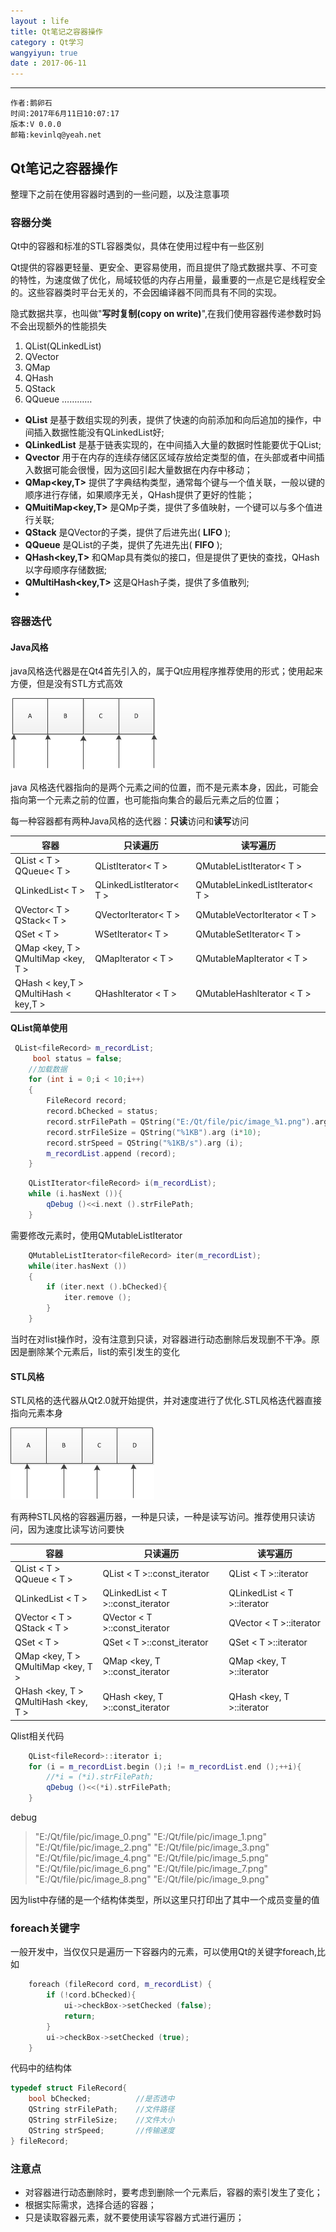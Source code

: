 ```yaml
---
layout : life
title: Qt笔记之容器操作
category : Qt学习
wangyiyun: true
date : 2017-06-11
---
```


******

    作者:鹅卵石
    时间:2017年6月11日10:07:17
    版本:V 0.0.0
    邮箱:kevinlq@yeah.net

<!-- more -->

## Qt笔记之容器操作
整理下之前在使用容器时遇到的一些问题，以及注意事项

### 容器分类
Qt中的容器和标准的STL容器类似，具体在使用过程中有一些区别

Qt提供的容器更轻量、更安全、更容易使用，而且提供了隐式数据共享、不可变的特性，为速度做了优化，局域较低的内存占用量，最重要的一点是它是线程安全的。这些容器类时平台无关的，不会因编译器不同而具有不同的实现。

隐式数据共享，也叫做"**写时复制(copy on write)**",在我们使用容器传递参数时妈不会出现额外的性能损失



1. QList(QLinkedList)
2. QVector
3. QMap
4. QHash
5. QStack
6. QQueue
…………

* **QList<T>**  是基于数组实现的列表，提供了快速的向前添加和向后追加的操作，中间插入数据性能没有QLinkedList好;
* **QLinkedList<T>** 是基于链表实现的，在中间插入大量的数据时性能要优于QList;
* **Qvector** 用于在内存的连续存储区区域存放给定类型的值，在头部或者中间插入数据可能会很慢，因为这回引起大量数据在内存中移动；
* **QMap<key,T>** 提供了字典结构类型，通常每个键与一个值关联，一般以键的顺序进行存储，如果顺序无关，QHash提供了更好的性能；
* **QMuitiMap<key,T>** 是QMp子类，提供了多值映射，一个键可以与多个值进行关联;
* **QStack<T>** 是QVector的子类，提供了后进先出( **LIFO** );
* **QQueue<T>** 是QList的子类，提供了先进先出( **FIFO** );
* **QHash<key,T>** 和QMap具有类似的接口，但是提供了更快的查找，QHash以字母顺序存储数据;
* **QMultiHash<key,T>** 这是QHash子类，提供了多值散列;
* 


### 容器迭代

#### Java风格

java风格迭代器是在Qt4首先引入的，属于Qt应用程序推荐使用的形式；使用起来方便，但是没有STL方式高效

![java风格迭代器](/res/img/blog/Qt学习/container_java.png)

java 风格迭代器指向的是两个元素之间的位置，而不是元素本身，因此，可能会指向第一个元素之前的位置，也可能指向集合的最后元素之后的位置；

每一种容器都有两种Java风格的迭代器：**只读**访问和**读写**访问

|容器 | 只读遍历 | 读写遍历|
|---|---|---|
|QList  &lt; T &gt; <br>QQueue&lt; T &gt; |QListIterator&lt; T &gt; | QMutableListIterator&lt; T &gt; |
|QLinkedList&lt; T &gt;|QLinkedListIterator&lt; T &gt;|QMutableLinkedListIterator&lt; T &gt;|
QVector&lt; T &gt;<br>QStack&lt; T &gt; |QVectorIterator&lt; T &gt; |QMutableVectorIterator &lt; T &gt;|
|QSet &lt; T &gt; |WSetIterator&lt; T &gt; |QMutableSetIterator&lt; T &gt;|
|QMap &lt;key, T &gt;<br>QMultiMap &lt;key, T &gt; |QMapIterator &lt; T &gt;| QMutableMapIterator &lt; T &gt;|
|QHash &lt; key,T &gt;<br> QMultiHash &lt; key,T &gt; |QHashIterator &lt; T &gt;| QMutableHashIterator &lt; T &gt;|

**QList简单使用**
```C++
 QList<fileRecord> m_recordList;
     bool status = false;
    //加载数据
    for (int i = 0;i < 10;i++)
    {
        FileRecord record;
        record.bChecked = status;
        record.strFilePath = QString("E:/Qt/file/pic/image_%1.png").arg(i);
        record.strFileSize = QString("%1KB").arg (i*10);
        record.strSpeed = QString("%1KB/s").arg (i);
        m_recordList.append (record);
    }
```

```C++
    QListIterator<fileRecord> i(m_recordList);
    while (i.hasNext ()){
        qDebug ()<<i.next ().strFilePath;
    }
```

需要修改元素时，使用QMutableListIterator
```C++
    QMutableListIterator<fileRecord> iter(m_recordList);
    while(iter.hasNext ())
    {
        if (iter.next ().bChecked){
            iter.remove ();
        }
    }
```
当时在对list操作时，没有注意到只读，对容器进行动态删除后发现删不干净。原因是删除某个元素后，list的索引发生的变化

#### STL风格

STL风格的迭代器从Qt2.0就开始提供，并对速度进行了优化.STL风格迭代器直接指向元素本身

![STL风格迭代器](/res/img/blog/Qt学习/container_stl.png)


有两种STL风格的容器遍历器，一种是只读，一种是读写访问。推荐使用只读访问，因为速度比读写访问要快

|容器 | 只读遍历 | 读写遍历|
|---|---|---|
|QList &lt; T &gt;<br>QQueue &lt; T &gt;|QList &lt; T &gt;::const_iterator |QList &lt; T &gt;::iterator |
|QLinkedList &lt; T &gt; |QLinkedList &lt; T &gt;::const_iterator |QLinkedList &lt; T &gt;::iterator |
|QVector &lt; T &gt;<br>QStack &lt; T &gt; |QVector &lt; T &gt;::const_iterator |QVector &lt; T &gt;::iterator|
|QSet &lt; T &gt; |QSet &lt; T &gt;::const_iterator |QSet &lt; T &gt;::iterator |
|QMap &lt;key, T &gt;<br>QMultiMap &lt;key, T &gt;|QMap &lt;key, T &gt;::const_iterator |QMap &lt;key, T &gt;::iterator|
|QHash &lt;key, T &gt;<br>QMultiHash &lt;key, T &gt; | QHash &lt;key, T &gt;::const_iterator |QHash &lt;key, T &gt;::iterator|

Qlist相关代码
```C++
    QList<fileRecord>::iterator i;
    for (i = m_recordList.begin ();i != m_recordList.end ();++i){
        //*i = (*i).strFilePath;
        qDebug ()<<(*i).strFilePath;
    }
```

debug

>"E:/Qt/file/pic/image_0.png" 
"E:/Qt/file/pic/image_1.png" 
"E:/Qt/file/pic/image_2.png" 
"E:/Qt/file/pic/image_3.png" 
"E:/Qt/file/pic/image_4.png" 
"E:/Qt/file/pic/image_5.png" 
"E:/Qt/file/pic/image_6.png" 
"E:/Qt/file/pic/image_7.png" 
"E:/Qt/file/pic/image_8.png" 
"E:/Qt/file/pic/image_9.png"

因为list中存储的是一个结构体类型，所以这里只打印出了其中一个成员变量的值

### foreach关键字

一般开发中，当仅仅只是遍历一下容器内的元素，可以使用Qt的关键字foreach,比如
```C++
    foreach (fileRecord cord, m_recordList) {
        if (!cord.bChecked){
            ui->checkBox->setChecked (false);
            return;
        }
        ui->checkBox->setChecked (true);
    }
```

代码中的结构体
```C++
typedef struct FileRecord{
    bool bChecked;          //是否选中
    QString strFilePath;    //文件路径
    QString strFileSize;    //文件大小
    QString strSpeed;       //传输速度
} fileRecord;
```

### 注意点
* 对容器进行动态删除时，要考虑到删除一个元素后，容器的索引发生了变化；
* 根据实际需求，选择合适的容器；
* 只是读取容器元素，就不要使用读写容器方式进行遍历；
